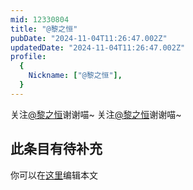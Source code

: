 ```yaml
---
mid: 12330804
title: "@黎之恒"
pubDate: "2024-11-04T11:26:47.002Z"
updatedDate: "2024-11-04T11:26:47.002Z"
profile:
  {
    Nickname: ["@黎之恒"],
  }
---
```


关注[@黎之恒](https://space.bilibili.com/12330804)谢谢喵~ 关注[@黎之恒](https://space.bilibili.com/12330804)谢谢喵~

## 此条目有待补充
你可以在[这里](https://github.com/Yuhanawa/VTuber.ICU-Content/edit/master/v/@黎之恒/index.md)编辑本文
